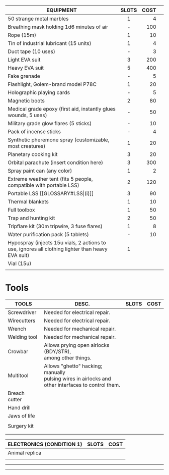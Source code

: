 
# 

| **EQUIPMENT**                                                                                     | **SLOTS** | **COST** |     |
| ------------------------------------------------------------------------------------------------- | :-------: | -------: | --- |
| 50 strange metal marbles                                                                          |     1     |        4 |     |
| Breathing mask holding 1d6 minutes of air                                                         |     -     |      100 |     |
| Rope (15m)                                                                                        |     1     |       10 |     |
| Tin of industrial lubricant (15 units)                                                            |     1     |        4 |     |
| Duct tape (10 uses)                                                                               |     -     |        3 |     |
| Light EVA suit                                                                                    |     3     |      200 |     |
| Heavy EVA suit                                                                                    |     5     |      400 |     |
| Fake grenade                                                                                      |     -     |        5 |     |
| Flashlight, Golem-brand model P78C                                                                |     1     |       20 |     |
| Holographic playing cards                                                                         |     -     |        5 |     |
| Magnetic boots                                                                                    |     2     |       80 |     |
| Medical grade epoxy (first aid, instantly glues wounds, 5 uses)                                   |     -     |       50 |     |
| Military grade glow flares (5 sticks)                                                             |     -     |       10 |     |
| Pack of incense sticks                                                                            |     -     |        4 |     |
| Synthetic pheremone spray (customizable, most creatures)                                          |     1     |       20 |     |
| Planetary cooking kit                                                                             |     3     |       20 |     |
| Orbital parachute (insert condition here)                                                         |     3     |      300 |     |
| Spray paint can (any color)                                                                       |     1     |        2 |     |
| Extreme weather tent (fits 5 people, compatible with portable LSS)                                |     2     |      120 |     |
| Portable LSS [[GLOSSARY#LSS\|(i)]]                                                                |     3     |       90 |     |
| Thermal blankets                                                                                  |     1     |       10 |     |
| Full toolbox                                                                                      |     1     |       50 |     |
| Trap and hunting kit                                                                              |     2     |       50 |     |
| Tripflare kit (30m tripwire, 3 fuse flares)                                                       |     1     |        8 |     |
| Water purification pack (5 tablets)                                                               |     -     |       10 |     |
| Hypospray (injects 15u vials, 2 actions to use, ignores all clothing lighter than heavy EVA suit) |     1     |          |     |
| Vial (15u)                                                                                        |           |          |     |
|                                                                                                   |           |          |     |

# Tools

| **TOOLS**     | **DESC.**                                                                                               | **SLOTS** | **COST** |
| ------------- | ------------------------------------------------------------------------------------------------------- | :-------: | -------: |
| Screwdriver   | Needed for electrical repair.                                                                           |           |          |
| Wirecutters   | Needed for electrical repair.                                                                           |           |          |
| Wrench        | Needed for mechanical repair.                                                                           |           |          |
| Welding tool  | Needed for mechanical repair.                                                                           |           |          |
| Crowbar       | Allows prying open airlocks (BDY/STR),<br>among other things.                                           |           |          |
| Multitool     | Allows "ghetto" hacking; manually<br>pulsing wires in airlocks and<br>other interfaces to control them. |           |          |
| Breach cutter |                                                                                                         |           |          |
| Hand drill    |                                                                                                         |           |          |
| Jaws of life  |                                                                                                         |           |          |
|               |                                                                                                         |           |          |
| Surgery kit   |                                                                                                         |           |          |
|               |                                                                                                         |           |          |
|               |                                                                                                         |           |          |





| **ELECTRONICS** (CONDITION 1) | **SLOTS** | **COST** |
| ----------------------------- | --------- | -------- |
| Animal replica                |           |          |
|                               |           |          |



---
---
